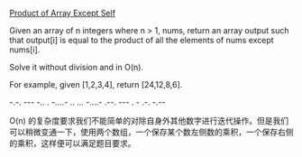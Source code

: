 [Product of Array Except Self](https://leetcode.com/problems/product-of-array-except-self/)

Given an array of n integers where n > 1, nums, return an array output such that output[i] is equal to the product of all the elements of nums except nums[i].

Solve it without division and in O(n).

For example, given [1,2,3,4], return [24,12,8,6].

-.-. --- -.. . -....- .. ... -....- .--. --- . - .-. -.--

O(n) 的复杂度要求我们不能简单的对除自身外其他数字进行迭代操作。但是我们可以稍微变通一下，使用两个数组，一个保存某个数左侧数的乘积，一个保存右侧的乘积，这样便可以满足题目要求。